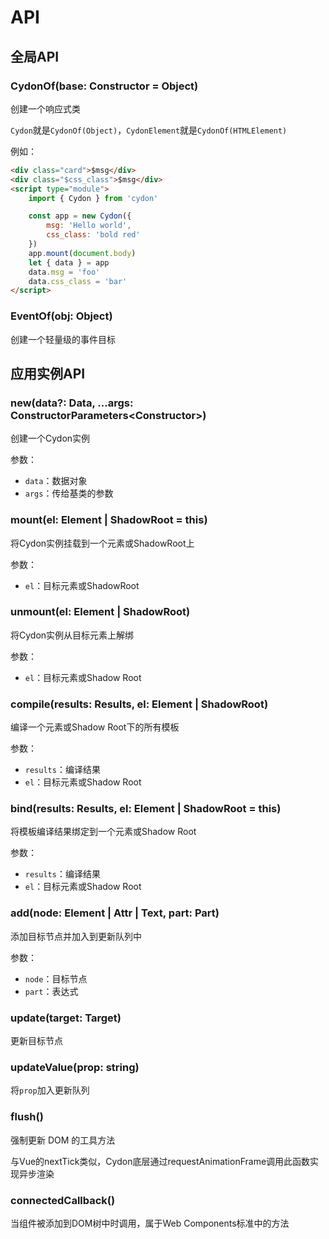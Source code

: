 # API

## 全局API

### CydonOf(base: Constructor<T> = Object)
创建一个响应式类

`Cydon`就是`CydonOf(Object)`，`CydonElement`就是`CydonOf(HTMLElement)`

例如：
```html
<div class="card">$msg</div>
<div class="$css_class">$msg</div>
<script type="module">
    import { Cydon } from 'cydon'

    const app = new Cydon({
        msg: 'Hello world',
        css_class: 'bold red'
    })
    app.mount(document.body)
    let { data } = app
    data.msg = 'foo'
    data.css_class = 'bar'
</script>
```

### EventOf(obj: Object)
创建一个轻量级的事件目标

## 应用实例API

### new(data?: Data, ...args: ConstructorParameters<Constructor<T>>)
创建一个Cydon实例

参数：
- `data`：数据对象
- `args`：传给基类的参数

### mount(el: Element | ShadowRoot = this)
将Cydon实例挂载到一个元素或ShadowRoot上

参数：
- `el`：目标元素或ShadowRoot

### unmount(el: Element | ShadowRoot)
将Cydon实例从目标元素上解绑

参数：
- `el`：目标元素或Shadow Root

### compile(results: Results, el: Element | ShadowRoot)
编译一个元素或Shadow Root下的所有模板

参数：
- `results`：编译结果
- `el`：目标元素或Shadow Root

### bind(results: Results, el: Element | ShadowRoot = this)
将模板编译结果绑定到一个元素或Shadow Root

参数：
- `results`：编译结果
- `el`：目标元素或Shadow Root

### add(node: Element | Attr | Text, part: Part)
添加目标节点并加入到更新队列中

参数：
- `node`：目标节点
- `part`：表达式

### update(target: Target)
更新目标节点

### updateValue(prop: string)
将`prop`加入更新队列

### flush()
强制更新 DOM 的工具方法

与Vue的nextTick类似，Cydon底层通过requestAnimationFrame调用此函数实现异步渲染

### connectedCallback()
当组件被添加到DOM树中时调用，属于Web Components标准中的方法